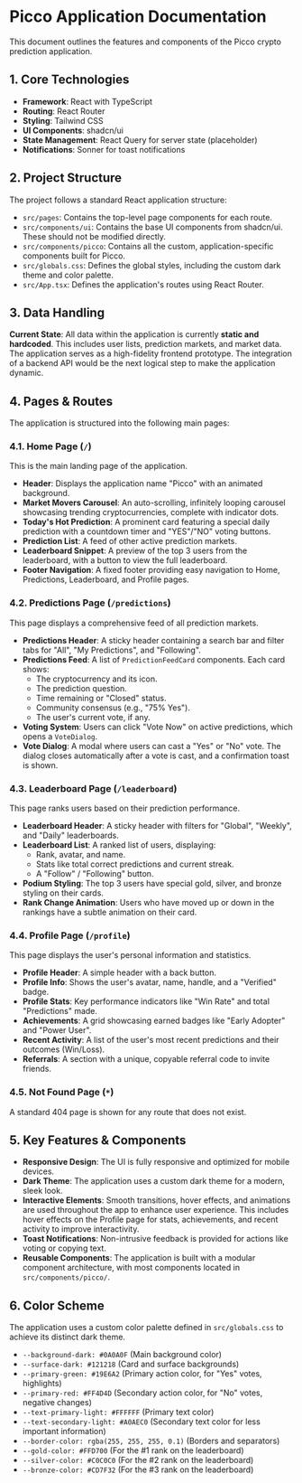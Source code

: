 # Picco Application Documentation

This document outlines the features and components of the Picco crypto prediction application.

## 1. Core Technologies

-   **Framework**: React with TypeScript
-   **Routing**: React Router
-   **Styling**: Tailwind CSS
-   **UI Components**: shadcn/ui
-   **State Management**: React Query for server state (placeholder)
-   **Notifications**: Sonner for toast notifications

## 2. Project Structure

The project follows a standard React application structure:

-   `src/pages`: Contains the top-level page components for each route.
-   `src/components/ui`: Contains the base UI components from shadcn/ui. These should not be modified directly.
-   `src/components/picco`: Contains all the custom, application-specific components built for Picco.
-   `src/globals.css`: Defines the global styles, including the custom dark theme and color palette.
-   `src/App.tsx`: Defines the application's routes using React Router.

## 3. Data Handling

**Current State**: All data within the application is currently **static and hardcoded**. This includes user lists, prediction markets, and market data. The application serves as a high-fidelity frontend prototype. The integration of a backend API would be the next logical step to make the application dynamic.

## 4. Pages & Routes

The application is structured into the following main pages:

### 4.1. Home Page (`/`)

This is the main landing page of the application.

-   **Header**: Displays the application name "Picco" with an animated background.
-   **Market Movers Carousel**: An auto-scrolling, infinitely looping carousel showcasing trending cryptocurrencies, complete with indicator dots.
-   **Today's Hot Prediction**: A prominent card featuring a special daily prediction with a countdown timer and "YES"/"NO" voting buttons.
-   **Prediction List**: A feed of other active prediction markets.
-   **Leaderboard Snippet**: A preview of the top 3 users from the leaderboard, with a button to view the full leaderboard.
-   **Footer Navigation**: A fixed footer providing easy navigation to Home, Predictions, Leaderboard, and Profile pages.

### 4.2. Predictions Page (`/predictions`)

This page displays a comprehensive feed of all prediction markets.

-   **Predictions Header**: A sticky header containing a search bar and filter tabs for "All", "My Predictions", and "Following".
-   **Predictions Feed**: A list of `PredictionFeedCard` components. Each card shows:
    -   The cryptocurrency and its icon.
    -   The prediction question.
    -   Time remaining or "Closed" status.
    -   Community consensus (e.g., "75% Yes").
    -   The user's current vote, if any.
-   **Voting System**: Users can click "Vote Now" on active predictions, which opens a `VoteDialog`.
-   **Vote Dialog**: A modal where users can cast a "Yes" or "No" vote. The dialog closes automatically after a vote is cast, and a confirmation toast is shown.

### 4.3. Leaderboard Page (`/leaderboard`)

This page ranks users based on their prediction performance.

-   **Leaderboard Header**: A sticky header with filters for "Global", "Weekly", and "Daily" leaderboards.
-   **Leaderboard List**: A ranked list of users, displaying:
    -   Rank, avatar, and name.
    -   Stats like total correct predictions and current streak.
    -   A "Follow" / "Following" button.
-   **Podium Styling**: The top 3 users have special gold, silver, and bronze styling on their cards.
-   **Rank Change Animation**: Users who have moved up or down in the rankings have a subtle animation on their card.

### 4.4. Profile Page (`/profile`)

This page displays the user's personal information and statistics.

-   **Profile Header**: A simple header with a back button.
-   **Profile Info**: Shows the user's avatar, name, handle, and a "Verified" badge.
-   **Profile Stats**: Key performance indicators like "Win Rate" and total "Predictions" made.
-   **Achievements**: A grid showcasing earned badges like "Early Adopter" and "Power User".
-   **Recent Activity**: A list of the user's most recent predictions and their outcomes (Win/Loss).
-   **Referrals**: A section with a unique, copyable referral code to invite friends.

### 4.5. Not Found Page (`*`)

A standard 404 page is shown for any route that does not exist.

## 5. Key Features & Components

-   **Responsive Design**: The UI is fully responsive and optimized for mobile devices.
-   **Dark Theme**: The application uses a custom dark theme for a modern, sleek look.
-   **Interactive Elements**: Smooth transitions, hover effects, and animations are used throughout the app to enhance user experience. This includes hover effects on the Profile page for stats, achievements, and recent activity to improve interactivity.
-   **Toast Notifications**: Non-intrusive feedback is provided for actions like voting or copying text.
-   **Reusable Components**: The application is built with a modular component architecture, with most components located in `src/components/picco/`.

## 6. Color Scheme

The application uses a custom color palette defined in `src/globals.css` to achieve its distinct dark theme.

-   `--background-dark: #0A0A0F` (Main background color)
-   `--surface-dark: #121218` (Card and surface backgrounds)
-   `--primary-green: #19E6A2` (Primary action color, for "Yes" votes, highlights)
-   `--primary-red: #FF4D4D` (Secondary action color, for "No" votes, negative changes)
-   `--text-primary-light: #FFFFFF` (Primary text color)
-   `--text-secondary-light: #A0AEC0` (Secondary text color for less important information)
-   `--border-color: rgba(255, 255, 255, 0.1)` (Borders and separators)
-   `--gold-color: #FFD700` (For the #1 rank on the leaderboard)
-   `--silver-color: #C0C0C0` (For the #2 rank on the leaderboard)
-   `--bronze-color: #CD7F32` (For the #3 rank on the leaderboard)